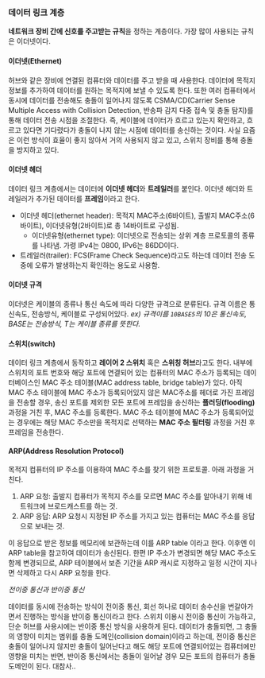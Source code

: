 ### 데이터 링크 계층

**네트워크 장비 간에 신호를 주고받는 규칙**을 정하는 계층이다. 가장 많이 사용되는 규칙은 이더넷이다.

#### 이더넷(Ethernet)

허브와 같은 장비에 연결된 컴퓨터와 데이터를 주고 받을 때 사용한다. 데이터에 목적지 정보를 추가하여 데이터를 원하는 목적지에 보낼 수 있도록 한다. 또한 여러 컴퓨터에서 동시에 데이터를 전송해도 충돌이 일어나지 않도록 CSMA/CD(Carrier Sense Multiple Access with Collision Detection, 반송파 감지 다중 접속 및 충돌 탐지)를 통해 데이터 전송 시점을 조절한다. 즉, 케이블에 데이터가 흐르고 있는지 확인하고, 흐르고 있다면 기다렸다가 충돌이 나지 않는 시점에 데이터를 송신하는 것이다. 사실 요즘은 이런 방식이 효율이 좋지 않아서 거의 사용되지 않고 있고, 스위치 장비를 통해 충돌을 방지하고 있다.

#### 이더넷 헤더

데이터 링크 계층에서는 데이터에 **이더넷 헤더**와 **트레일러**를 붙인다. 이더넷 헤더와 트레일러가 추가된 데이터를 **프레임**이라고 한다.

- 이더넷 헤더(ethernet header): 목적지 MAC주소(6바이트), 출발지 MAC주소(6바이트), 이더넷유형(2바이트)로 총 14바이트로 구성됨.
  - 이더넷유형(ethernet type): 이더넷으로 전송되는 상위 계층 프로토콜의 종류를 나타냄. 가령 IPv4는 0800, IPv6는 86DD이다.
- 트레일러(trailer): FCS(Frame Check Sequence)라고도 하는데 데이터 전송 도중에 오류가 발생하는지 확인하는 용도로 사용함.

#### 이더넷 규격

이더넷은 케이블의 종류나 통신 속도에 따라 다양한 규격으로 분류된다. 규격 이름은 통신속도, 전송방식, 케이블로 구성되어있다. _ex) 규격이름 `10BASE5`의 10은 통신속도, BASE는 전송방식, T는 케이블 종류를 뜻한다._

#### 스위치(switch)

데이터 링크 계층에서 동작하고 **레이어 2 스위치** 혹은 **스위칭 허브**라고도 한다. 내부에 스위치의 포트 번호와 해당 포트에 연결되어 있는 컴퓨터의 MAC 주소가 등록되는 데이터베이스인 MAC 주소 테이블(MAC address table, bridge table)가 있다. 아직 MAC 주소 테이블에 MAC 주소가 등록되어있지 않은 MAC주소를 헤더로 가진 프레임을 전송할 경우, 송신 포트를 제외한 모든 포트에 프레임을 송신하는 **플러딩(flooding)** 과정을 거친 후, MAC 주소를 등록한다. MAC 주소 테이블에 MAC 주소가 등록되어있는 경우에는 해당 MAC 주소만을 목적지로 선택하는 **MAC 주소 필터링** 과정을 거친 후 프레임을 전송한다.

#### ARP(Address Resolution Protocol)

목적지 컴퓨터의 IP 주소를 이용하여 MAC 주소를 찾기 위한 프로토콜. 아래 과정을 거친다.

1.  ARP 요청: 출발지 컴퓨터가 목적지 주소를 모르면 MAC 주소를 알아내기 위해 네트워크에 브로드캐스트를 하는 것.
2.  ARP 응답: ARP 요청시 지정된 IP 주소를 가지고 있는 컴퓨터는 MAC 주소를 응답으로 보내는 것.

이 응답으로 받은 정보를 메모리에 보관하는데 이를 ARP table 이라고 한다. 이후엔 이 ARP table을 참고하여 데이터가 송신된다. 한편 IP 주소가 변경되면 해당 MAC 주소도 함께 변경되므로, ARP 테이블에서 보존 기간을 ARP 캐시로 지정하고 일정 시간이 지나면 삭제하고 다시 ARP 요청을 한다.

_전이중 통신과 반이중 통신_

데이터를 동시에 전송하는 방식이 전이중 통신, 회선 하나로 데이터 송수신을 번갈아가면서 진행하는 방식을 반이중 통신이라고 한다. 스위치 이용시 전이중 통신이 가능하고, 단순 허브를 사용시에는 반이중 통신 방식을 사용하게 된다. 데이터가 충돌되면, 그 충돌의 영향이 미치는 범위를 충돌 도메인(collision domain)이라고 하는데, 전이중 통신은 충돌이 일어나지 않지만 충돌이 일어난다고 해도 해당 포트에 연결되어있는 컴퓨터에만 영향을 미치는 반면, 반이중 통신에서는 충돌이 일어날 경우 모든 포트의 컴퓨터가 충돌 도메인이 된다. 대참사..
